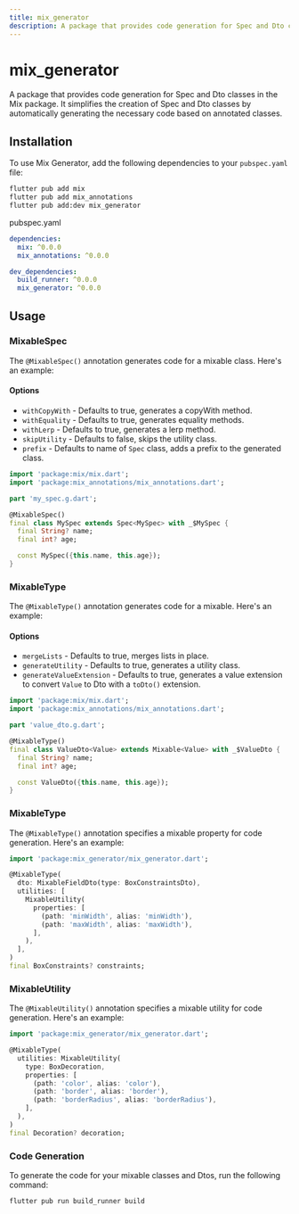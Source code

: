 ```yaml
---
title: mix_generator
description: A package that provides code generation for Spec and Dto classes in the Mix package
---
```


# mix_generator

A package that provides code generation for Spec and Dto classes in the Mix package. It simplifies the creation of Spec and Dto classes by automatically generating the necessary code based on annotated classes.

## Installation

To use Mix Generator, add the following dependencies to your `pubspec.yaml` file:

```bash
flutter pub add mix
flutter pub add mix_annotations
flutter pub add:dev mix_generator
```

pubspec.yaml

```yaml
dependencies:
  mix: ^0.0.0
  mix_annotations: ^0.0.0

dev_dependencies:
  build_runner: ^0.0.0
  mix_generator: ^0.0.0
```

## Usage

### MixableSpec

The `@MixableSpec()` annotation generates code for a mixable class. Here's an example:

#### Options

- `withCopyWith` - Defaults to true, generates a copyWith method.
- `withEquality` - Defaults to true, generates equality methods.
- `withLerp` - Defaults to true, generates a lerp method.
- `skipUtility` - Defaults to false, skips the utility class.
- `prefix` - Defaults to name of `Spec` class, adds a prefix to the generated class.

```dart
import 'package:mix/mix.dart';
import 'package:mix_annotations/mix_annotations.dart';

part 'my_spec.g.dart';

@MixableSpec()
final class MySpec extends Spec<MySpec> with _$MySpec {
  final String? name;
  final int? age;

  const MySpec({this.name, this.age});
}
```

### MixableType

The `@MixableType()` annotation generates code for a mixable. Here's an example:

#### Options

- `mergeLists` - Defaults to true, merges lists in place.
- `generateUtility` - Defaults to true, generates a utility class.
- `generateValueExtension` - Defaults to true, generates a value extension to convert `Value` to Dto with a `toDto()` extension.

```dart
import 'package:mix/mix.dart';
import 'package:mix_annotations/mix_annotations.dart';

part 'value_dto.g.dart';

@MixableType()
final class ValueDto<Value> extends Mixable<Value> with _$ValueDto {
  final String? name;
  final int? age;

  const ValueDto({this.name, this.age});
}
```

### MixableType

The `@MixableType()` annotation specifies a mixable property for code generation. Here's an example:

```dart
import 'package:mix_generator/mix_generator.dart';

@MixableType(
  dto: MixableFieldDto(type: BoxConstraintsDto),
  utilities: [
    MixableUtility(
      properties: [
        (path: 'minWidth', alias: 'minWidth'),
        (path: 'maxWidth', alias: 'maxWidth'),
      ],
    ),
  ],
)
final BoxConstraints? constraints;
```

### MixableUtility

The `@MixableUtility()` annotation specifies a mixable utility for code generation. Here's an example:

```dart
import 'package:mix_generator/mix_generator.dart';

@MixableType(
  utilities: MixableUtility(
    type: BoxDecoration,
    properties: [
      (path: 'color', alias: 'color'),
      (path: 'border', alias: 'border'),
      (path: 'borderRadius', alias: 'borderRadius'),
    ],
  ),
)
final Decoration? decoration;
```

### Code Generation

To generate the code for your mixable classes and Dtos, run the following command:

```bash
flutter pub run build_runner build
```
